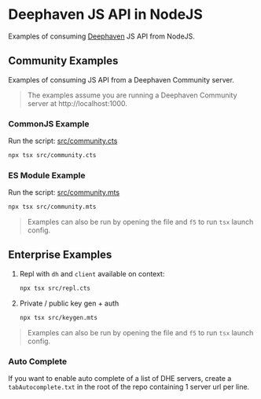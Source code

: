 # Deephaven JS API in NodeJS

Examples of consuming [Deephaven](https://deephaven.io/) JS API from NodeJS.

## Community Examples

Examples of consuming JS API from a Deephaven Community server.

> The examples assume you are running a Deephaven Community server at http://localhost:1000.

### CommonJS Example

Run the script: [src/community.cts](src/community.cts)

```sh
npx tsx src/community.cts
```

### ES Module Example

Run the script: [src/community.mts](src/community.mts)

```sh
npx tsx src/community.mts
```

> Examples can also be run by opening the file and `f5` to run `tsx` launch config.

## Enterprise Examples

1. Repl with `dh` and `client` available on context:

   ```sh
   npx tsx src/repl.cts
   ```

1. Private / public key gen + auth

   ```sh
   npx tsx src/keygen.mts
   ```

> Examples can also be run by opening the file and `f5` to run `tsx` launch config.

### Auto Complete

If you want to enable auto complete of a list of DHE servers, create a `tabAutocomplete.txt` in the root of the repo containing 1 server url per line.

